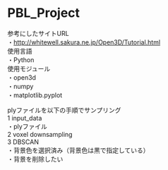 # PBL_Project
参考にしたサイトURL  
  ・http://whitewell.sakura.ne.jp/Open3D/Tutorial.html  
使用言語  
  ・Python  
使用モジュール  
  ・open3d  
  ・numpy  
  ・matplotlib.pyplot  

plyファイルを以下の手順でサンプリング  
1 input_data  
  ・plyファイル　  
2 voxel downsampling  
3 DBSCAN  
  ・背景色を選択済み（背景色は黒で指定している）  
  ・背景を削除したい  

